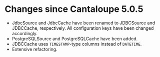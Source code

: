 # Changes since Cantaloupe 5.0.5

* JdbcSource and JdbcCache have been renamed to JDBCSource and JDBCCache,
  respectively. All configuration keys have been changed accordingly.
* PostgreSQLSource and PostgreSQLCache have been added.
* JDBCCache uses `TIMESTAMP`-type columns instead of `DATETIME`.
* Extensive refactoring.
